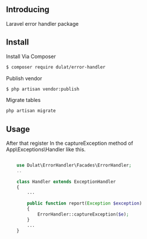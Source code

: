 
## Introducing

Laravel error handler package

## Install

Install Via Composer

``` bash
$ composer require dulat/error-handler
```

Publish vendor

``` bash
$ php artisan vendor:publish
```

Migrate tables

``` bash
php artisan migrate
```
## Usage

After that register In the captureException method of App\Exceptions\Handler like this.


``` php

    use Dulat\ErrorHandler\Facades\ErrorHandler;
    ..
    
    class Handler extends ExceptionHandler
    {
        ...
    
        public function report(Exception $exception)
        {
            ErrorHandler::captureException($e);
        }
        ...  
    }
```